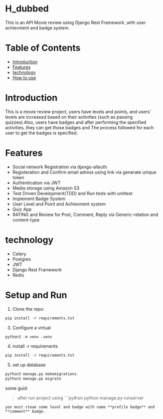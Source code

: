 # H_dubbed
This is an API Movie review using Django Rest Framework ,with user achievment and badge system.
# Table of Contents
* [Introduction](https://github.com/ronin1777/H_dubbed/blob/main/README.md#introduction)
* [Features](https://github.com/ronin1777/H_dubbed/blob/main/README.md#features)
* [technology](https://github.com/ronin1777/H_dubbed/blob/main/README.md#technology)
* [How to use](https://github.com/ronin1777/H_dubbed/blob/main/README.md#setup-and-run)
# Introduction
This is a movie review project, users have levels and points, and users' levels are increased based on their activities (such as passing quizzes).Also, users have badges and after performing the specified activities, they can get those badges and The process followed for each user to get the badges is specified.
# Features
* Social network Registration via django-allauth
* Registeration and Confirm email adress using link via generate unique token
* Authentication via JWT
* Media storage using Amazon S3
* Test Driven Development(TDD) and Run tests with unittest
* Implement Badge System
* User Level and Point and Achievment system
* Quiz App
* RATING and Review for Post, Comment, Reply via Generic-relation and content-type
# technology
* Celery
* Postgres
* JWT
* Django Rest Framework
* Redis
# Setup and Run
1. Clone the repo:
```python
pip install -r requirements.txt
```
3. Configure a virtual
```python
python3 -m venv .venv
```
4. install -r requirements
```python
pip install -r requirements.txt
```
5. set up database
```python
python3 manage.py makemigrations
python3 manage.py migrate
```
some guid:
> after run project using ```python
python manage.py runserver
```
you must cteae some level and badge with name **profile badge** and **comment** badge.
